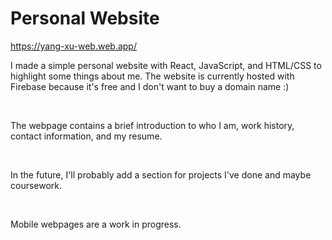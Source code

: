 # Personal Website

https://yang-xu-web.web.app/

I made a simple personal website with React, JavaScript, and HTML/CSS to highlight some things about me. The website is currently hosted with Firebase because it's free and I don't want to buy a domain name :)
<p>&nbsp;</p>  
The webpage contains a brief introduction to who I am, work history, contact information, and my resume.   
<p>&nbsp;</p>  
In the future, I'll probably add a section for projects I've done and maybe coursework.  
<p>&nbsp;</p>  
Mobile webpages are a work in progress.   
